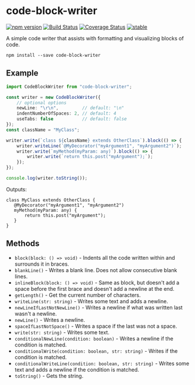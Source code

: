 code-block-writer
=================

[![npm version](https://badge.fury.io/js/code-block-writer.svg)](https://badge.fury.io/js/code-block-writer)
[![Build Status](https://travis-ci.org/dsherret/code-block-writer.svg)](https://travis-ci.org/dsherret/code-block-writer)
[![Coverage Status](https://coveralls.io/repos/dsherret/code-block-writer/badge.svg?branch=master&service=github)](https://coveralls.io/github/dsherret/code-block-writer?branch=master)
[![stable](http://badges.github.io/stability-badges/dist/stable.svg)](http://github.com/badges/stability-badges)

A simple code writer that assists with formatting and visualizing blocks of code.

```
npm install --save code-block-writer
```

## Example

```typescript
import CodeBlockWriter from "code-block-writer";

const writer = new CodeBlockWriter({
    // optional options
    newLine: "\r\n",         // default: "\n"
    indentNumberOfSpaces: 2, // default: 4
    useTabs: false           // default: false
});
const className = "MyClass";

writer.write(`class ${className} extends OtherClass`).block(() => {
    writer.writeLine(`@MyDecorator("myArgument1", "myArgument2")`);
    writer.write(`myMethod(myParam: any)`).block(() => {
        writer.write(`return this.post("myArgument");`);
    });
});

console.log(writer.toString());
```

Outputs:

```text
class MyClass extends OtherClass {
   @MyDecorator("myArgument1", "myArgument2")
   myMethod(myParam: any) {
       return this.post("myArgument");
   }
}
```

## Methods

* `block(block: () => void)` - Indents all the code written within and surrounds it in braces.
* `blankLine()` - Writes a blank line. Does not allow consecutive blank lines.
* `inlineBlock(block: () => void)` - Same as block, but doesn't add a space before the first brace and doesn't add a newline at the end.
* `getLength()` - Get the current number of characters.
* `writeLine(str: string)` - Writes some text and adds a newline.
* `newLineIfLastNotNewLine()` - Writes a newline if what was written last wasn't a newline.
* `newLine()` - Writes a newline.
* `spaceIfLastNotSpace()` - Writes a space if the last was not a space.
* `write(str: string)` - Writes some text.
* `conditionalNewLine(condition: boolean)` - Writes a newline if the condition is matched.
* `conditionalWrite(condition: boolean, str: string)` - Writes if the condition is matched.
* `conditionalWriteLine(condition: boolean, str: string)` - Writes some text and adds a newline if the condition is matched.
* `toString()` - Gets the string.
